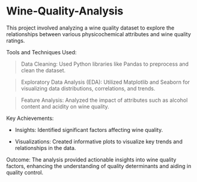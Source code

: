 # Wine-Quality-Analysis
This project involved analyzing a wine quality dataset to explore the relationships between various physicochemical attributes and wine quality ratings.

Tools and Techniques Used:

>Data Cleaning: Used Python libraries like Pandas to preprocess and clean the dataset.

>Exploratory Data Analysis (EDA): Utilized Matplotlib and Seaborn for visualizing data distributions, correlations, and trends.

>Feature Analysis: Analyzed the impact of attributes such as alcohol content and acidity on wine quality.


Key Achievements:

- Insights: Identified significant factors affecting wine quality.
  
- Visualizations: Created informative plots to visualize key trends and relationships in the data.
  
  
Outcome: The analysis provided actionable insights into wine quality factors, enhancing the understanding of quality determinants and aiding in quality control.
